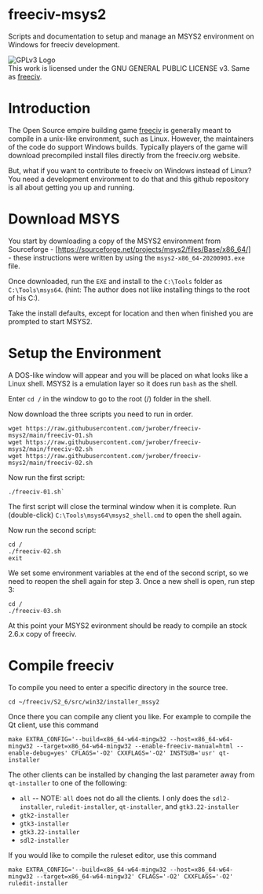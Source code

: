 # freeciv-msys2
Scripts and documentation to setup and manage an MSYS2 environment on Windows for freeciv development.

![GPLv3 Logo](https://www.gnu.org/graphics/gplv3-127x51.png)<br />
This work is licensed under the GNU GENERAL PUBLIC LICENSE v3. Same as [freeciv](https://github.com/freeciv/freeciv "freeciv GitHub Repo").

# Introduction

The Open Source empire building game [freeciv](http://www.freeciv.org/) is generally meant to compile in a unix-like environment, such as Linux. However, the maintainers of the code do support Windows builds. Typically players of the game will download precompiled install files directly from the freeciv.org website.

But, what if you want to contribute to freeciv on Windows instead of Linux?  You need a development environment to do that and this github repository is all about getting you up and running.

# Download MSYS
You start by downloading a copy of the MSYS2 environment from Sourceforge - [https://sourceforge.net/projects/msys2/files/Base/x86_64/] - these instructions were written by using the `msys2-x86_64-20200903.exe` file.

Once downloaded, run the `EXE` and install to the `C:\Tools` folder as `C:\Tools\msys64`. (hint: The author does not like installing things to the root of his C:\).

Take the install defaults, except for location and then when finished you are prompted to start MSYS2. 

# Setup the Environment

A DOS-like window will appear and you will be placed on what looks like a Linux shell. MSYS2 is a emulation layer so it does run `bash` as the shell.

Enter `cd /` in the window to go to the root (/) folder in the shell.

Now download the three scripts you need to run in order.

    wget https://raw.githubusercontent.com/jwrober/freeciv-msys2/main/freeciv-01.sh
    wget https://raw.githubusercontent.com/jwrober/freeciv-msys2/main/freeciv-02.sh
    wget https://raw.githubusercontent.com/jwrober/freeciv-msys2/main/freeciv-02.sh

Now run the first script:

    ./freeciv-01.sh`

The first script will close the terminal window when it is complete. Run (double-click) `C:\Tools\msys64\msys2_shell.cmd` to open the shell again.

Now run the second script:

    cd /
    ./freeciv-02.sh
    exit

We set some environment variables at the end of the second script, so we need to reopen the shell again for step 3.  Once a new shell is open, run step 3:

    cd /
    ./freeciv-03.sh

At this point your MSYS2 evironment should be ready to compile an stock 2.6.x copy of freeciv.

# Compile freeciv

To compile you need to enter a specific directory in the source tree.

    cd ~/freeciv/S2_6/src/win32/installer_mssy2

Once there you can compile any client you like. For example to compile the Qt client, use this command

    make EXTRA_CONFIG='--build=x86_64-w64-mingw32 --host=x86_64-w64-mingw32 --target=x86_64-w64-mingw32 --enable-freeciv-manual=html --enable-debug=yes' CFLAGS='-O2' CXXFLAGS='-O2' INSTSUB='usr' qt-installer

The other clients can be installed by changing the last parameter away from `qt-installer` to one of the following:
* `all` -- NOTE: `all` does not do all the clients. I only does the `sdl2-installer`, `ruledit-installer`, `qt-installer`, and `gtk3.22-installer`
* `gtk2-installer`
* `gtk3-installer`
* `gtk3.22-installer`
* `sdl2-installer`

If you would like to compile the ruleset editor, use this command

    make EXTRA_CONFIG='--build=x86_64-w64-mingw32 --host=x86_64-w64-mingw32 --target=x86_64-w64-mingw32' CFLAGS='-O2' CXXFLAGS='-O2' ruledit-installer
